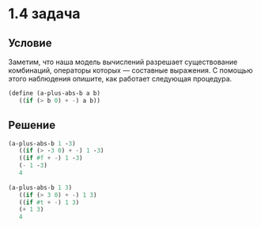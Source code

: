 # 1.4 задача

## Условие

Заметим, что наша модель вычислений разрешает существование комбинаций, операторы которых — составные выражения. С помощью этого наблюдения опишите, как работает следующая процедура.

```scheme
(define (a-plus-abs-b a b)
   ((if (> b 0) + -) a b))
```

## Решение

```scheme
(a-plus-abs-b 1 -3) 
   ((if (> -3 0) + -) 1 -3) 
   ((if #f + -) 1 -3) 
   (- 1 -3) 
   4 
  
(a-plus-abs-b 1 3) 
   ((if (> 3 0) + -) 1 3) 
   ((if #t + -) 1 3) 
   (+ 1 3) 
   4 
```
